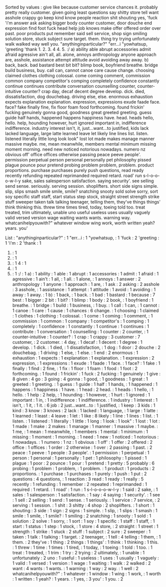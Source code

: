 Sorted by values :
give like because customer service chances it. probably pretty really customer. given going least questions say shitty store tell want asshole crappy go keep kind know people reaction shit shouting yes, 'fuck 'i'm answer ask asking bigger body counter customer, door douche end expression find foot fuck head help job knows make offer offered order over past. poor products put remember said sell service, shop sign smiling solution store, stuck subject sure target. them. thing try trying unfortunately walk walked way well you. "anythinginparticular?" "err...i "yowhatsup, 'greeting 'thank 1. 2. 3. 4 4. 5. :/ a) ability able abrupt accessories admit afraid agressive ain't all, all. alone, annoys anthropology anyone approach are, asshole, assistance attempt attitude avoid avoiding away away. b) back, back. bad bastard best bit bit? blimp book, boyfriend breathe. bridge build business, buy. call can, cannot canoe care cause change. choosing claimed clothes clothing colossal. come coming comment, commission common company competitor's comping completely confidence constantly continue continues contribute conversation counselling counter, counter-intuitive counter? crap day, decaf decent degree develop. dick. died, dissatisfaction, dog douchebag. driving else, else. enormous exhaustion expects explanation explanation. expression, expressions exude faade face. face? fake finally fine, fix floor foam food forthcoming. found frickin' fucking genuinely gonna good, goodness great greeted greeting. guess guide half hands, happened happens happiness have. head. heads hello, hello. help, hounding however, hurt ignored important in, indifference indifference. industry interest isn't, it, just...want...to justified, kids lack lacked language, large latte learned leave let likely line lines list. listen. listened literally little long look look" lost lot made makes manage manner massive maybe. me, mean meanwhile, members mental minimum missing moment morning. need new noticed notorious nowadays. numero nz obvious off' office offices otherwise passing peace peeve people'. permission perpetual person personal personally pet philosophy pissed plague pounce pour pretend probing problem problem, problem. product proportions. purchase purchases purely push questions, read ready recently refunding repeated reprimanded required retard. road' run s-l-o-o-o-w-l-y sake, sales salesperson satisfaction. saying security'. see selling send sense. seriously. serving session. shoplifters. short side signs simple. slip, slips smash smile smile, smile? snatching snooty sold solve sorry, sort soy specific staff staff, start status step stock, straight street strength strike stuff sweeper taken talk talking teenager, telling them, they've things things' think thinking this. threw time times tired, today, toeing told too. treat treated, trim ultimately, unable uno useful useless uses usually vaguely valid versed version wage waiting wants wants. warning way. whatcanihelpyouwith?" whatever window wing work, worth written yeah? years. you' 

List :
"anythinginparticular?" : 1
"err...i : 1
"yowhatsup, : 1
'fuck : 2
'greeting : 1
'i'm : 2
'thank : 1
1. : 1
2. : 1
3. : 1
4 : 1
4. : 1
5. : 1
:/ : 1
a) : 1
ability : 1
able : 1
abrupt : 1
accessories : 1
admit : 1
afraid : 1
agressive : 1
ain't : 1
all, : 1
all. : 1
alone, : 1
annoys : 1
answer : 2
anthropology : 1
anyone : 1
approach : 1
are, : 1
ask : 2
asking : 2
asshole : 3
asshole, : 1
assistance : 1
attempt : 1
attitude : 1
avoid : 1
avoiding : 1
away : 1
away. : 1
b) : 1
back, : 1
back. : 1
bad : 1
bastard : 1
because : 7
best : 1
bigger : 2
bit : 1
bit? : 1
blimp : 1
body : 2
book, : 1
boyfriend : 1
breathe. : 1
bridge : 1
build : 1
business, : 1
buy. : 1
call : 1
can, : 1
cannot : 1
canoe : 1
care : 1
cause : 1
chances : 6
change. : 1
choosing : 1
claimed : 1
clothes : 1
clothing : 1
colossal. : 1
come : 1
coming : 1
comment, : 1
commission : 1
common : 1
company : 1
competitor's : 1
comping : 1
completely : 1
confidence : 1
constantly : 1
continue : 1
continues : 1
contribute : 1
conversation : 1
counselling : 1
counter : 2
counter, : 1
counter-intuitive : 1
counter? : 1
crap : 1
crappy : 3
customer : 7
customer, : 2
customer. : 4
day, : 1
decaf : 1
decent : 1
degree : 1
develop. : 1
dick. : 1
died, : 1
dissatisfaction, : 1
dog : 1
door : 2
douche : 2
douchebag. : 1
driving : 1
else, : 1
else. : 1
end : 2
enormous : 1
exhaustion : 1
expects : 1
explanation : 1
explanation. : 1
expression : 2
expression, : 1
expressions : 1
exude : 1
faade : 1
face. : 1
face? : 1
fake : 1
finally : 1
find : 2
fine, : 1
fix : 1
floor : 1
foam : 1
food : 1
foot : 2
forthcoming. : 1
found : 1
frickin' : 1
fuck : 2
fucking : 1
genuinely : 1
give : 8
given : 4
go : 3
going : 4
gonna : 1
good, : 1
goodness : 1
great : 1
greeted : 1
greeting. : 1
guess : 1
guide : 1
half : 1
hands, : 1
happened : 1
happens : 1
happiness : 1
have. : 1
head : 2
head. : 1
heads : 1
hello, : 1
hello. : 1
help : 2
help, : 1
hounding : 1
however, : 1
hurt : 1
ignored : 1
important : 1
in, : 1
indifference : 1
indifference. : 1
industry : 1
interest : 1
isn't, : 1
it, : 1
it. : 6
job : 2
just...want...to : 1
justified, : 1
keep : 3
kids : 1
kind : 3
know : 3
knows : 2
lack : 1
lacked : 1
language, : 1
large : 1
latte : 1
learned : 1
least : 4
leave : 1
let : 1
like : 8
likely : 1
line : 1
lines : 1
list. : 1
listen. : 1
listened : 1
literally : 1
little : 1
long : 1
look : 1
look" : 1
lost : 1
lot : 1
made : 1
make : 2
makes : 1
manage : 1
manner : 1
massive : 1
maybe. : 1
me, : 1
mean : 1
meanwhile, : 1
members : 1
mental : 1
minimum : 1
missing : 1
moment : 1
morning. : 1
need : 1
new : 1
noticed : 1
notorious : 1
nowadays. : 1
numero : 1
nz : 1
obvious : 1
off' : 1
offer : 2
offered : 2
office : 1
offices : 1
order : 2
otherwise : 1
over : 2
passing : 1
past. : 2
peace : 1
peeve : 1
people : 3
people'. : 1
permission : 1
perpetual : 1
person : 1
personal : 1
personally : 1
pet : 1
philosophy : 1
pissed : 1
plague : 1
poor : 2
pounce : 1
pour : 1
pretend : 1
pretty : 5
probably : 6
probing : 1
problem : 1
problem, : 1
problem. : 1
product : 1
products : 2
proportions. : 1
purchase : 1
purchases : 1
purely : 1
push : 1
put : 2
questions : 4
questions, : 1
reaction : 3
read : 1
ready : 1
really : 5
recently : 1
refunding : 1
remember : 2
repeated : 1
reprimanded : 1
required : 1
retard. : 1
road' : 1
run : 1
s-l-o-o-o-w-l-y : 1
said : 2
sake, : 1
sales : 1
salesperson : 1
satisfaction. : 1
say : 4
saying : 1
security'. : 1
see : 1
sell : 2
selling : 1
send : 1
sense. : 1
seriously. : 1
service : 7
service, : 2
serving : 1
session. : 1
shit : 3
shitty : 4
shop : 2
shoplifters. : 1
short : 1
shouting : 3
side : 1
sign : 2
signs : 1
simple. : 1
slip, : 1
slips : 1
smash : 1
smile : 1
smile, : 1
smile? : 1
smiling : 2
snatching : 1
snooty : 1
sold : 1
solution : 2
solve : 1
sorry, : 1
sort : 1
soy : 1
specific : 1
staff : 1
staff, : 1
start : 1
status : 1
step : 1
stock, : 1
store : 4
store, : 2
straight : 1
street : 1
strength : 1
strike : 1
stuck : 2
stuff : 1
subject : 2
sure : 2
sweeper : 1
taken : 1
talk : 1
talking : 1
target. : 2
teenager, : 1
tell : 4
telling : 1
them, : 1
them. : 2
they've : 1
thing : 2
things : 1
things' : 1
think : 1
thinking : 1
this. : 1
threw : 1
time : 1
times : 1
tired, : 1
today, : 1
toeing : 1
told : 1
too. : 1
treat : 1
treated, : 1
trim : 1
try : 2
trying : 2
ultimately, : 1
unable : 1
unfortunately : 2
uno : 1
useful : 1
useless : 1
uses : 1
usually : 1
vaguely : 1
valid : 1
versed : 1
version : 1
wage : 1
waiting : 1
walk : 2
walked : 2
want : 4
wants : 1
wants. : 1
warning : 1
way : 2
way. : 1
well : 2
whatcanihelpyouwith?" : 1
whatever : 1
window : 1
wing : 1
work, : 1
worth : 1
written : 1
yeah? : 1
years. : 1
yes, : 3
you' : 1
you. : 2

